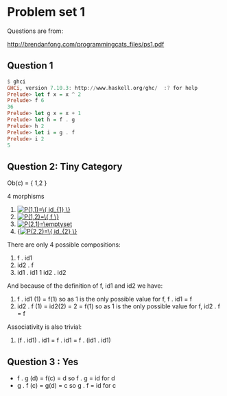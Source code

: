 # Problem set 1

Questions are from:

http://brendanfong.com/programmingcats_files/ps1.pdf

## Question 1

```haskell
$ ghci
GHCi, version 7.10.3: http://www.haskell.org/ghc/  :? for help
Prelude> let f x = x ^ 2
Prelude> f 6
36
Prelude> let g x = x + 1
Prelude> let h = f . g
Prelude> h 2
Prelude> let i = g . f
Prelude> i 2
5
```

## Question 2: Tiny Category
Ob(c) = { 1,2 }

4 morphisms
1. <a href="https://www.codecogs.com/eqnedit.php?latex=P(1,1)=\{&space;id_{1}&space;\}" target="_blank"><img src="https://latex.codecogs.com/gif.latex?P(1,1)=\{&space;id_{1}&space;\}" title="P(1,1)=\{ id_{1} \}" /></a>
1. <a href="https://www.codecogs.com/eqnedit.php?latex=P(1,2)=\{&space;f&space;\}" target="_blank"><img src="https://latex.codecogs.com/gif.latex?P(1,2)=\{&space;f&space;\}" title="P(1,2)=\{ f \}" /></a>
1. <a href="https://www.codecogs.com/eqnedit.php?latex=P(2,1)=\phi" target="_blank"><img src="https://latex.codecogs.com/gif.latex?P(2,1)=\phi" title="P(2,1)=\emptyset" /></a>
1. {<a href="https://www.codecogs.com/eqnedit.php?latex=P(2,2)=\{&space;id_{2}&space;\}" target="_blank"><img src="https://latex.codecogs.com/gif.latex?P(2,2)=\{&space;id_{2}&space;\}" title="P(2,2)=\{ id_{2} \}" /></a>

There are only 4 possible compositions:
1. f . id1
1. id2 . f
1. id1 . id1
1  id2 . id2

And because of the definition of f, id1 and id2 we have:
1. f . id1 (1) = f(1) so as 1 is the only possible value for f, f . id1 = f
1. id2 . f (1) = id2(2) = 2 = f(1) so as 1 is the only possible value for f, id2 . f = f

Associativity is also trivial:
1. (f . id1) . id1 = f . id1 = f . (id1 . id1)

## Question 3 : Yes
* f . g (d) = f(c) = d so f . g = id for d
* g . f (c) = g(d) = c so g . f = id for c
